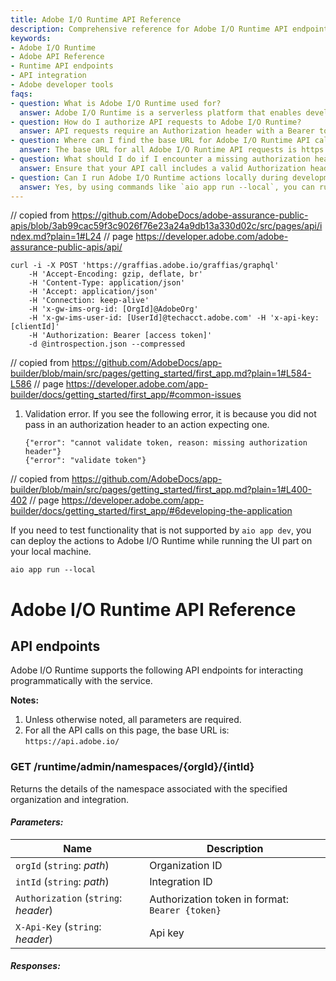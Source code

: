 ```yaml
---
title: Adobe I/O Runtime API Reference
description: Comprehensive reference for Adobe I/O Runtime API endpoints, parameters, and usage to help developers integrate and automate Adobe services effectively.
keywords:
- Adobe I/O Runtime
- Adobe API Reference
- Runtime API endpoints
- API integration
- Adobe developer tools
faqs:
- question: What is Adobe I/O Runtime used for?
  answer: Adobe I/O Runtime is a serverless platform that enables developers to create, deploy, and manage cloud functions to extend Adobe applications and integrate with other services.
- question: How do I authorize API requests to Adobe I/O Runtime?
  answer: API requests require an Authorization header with a Bearer token along with your API key specified in the X-Api-Key header for secure access.
- question: Where can I find the base URL for Adobe I/O Runtime API calls?
  answer: The base URL for all Adobe I/O Runtime API requests is https://api.adobe.io/.
- question: What should I do if I encounter a missing authorization header error?
  answer: Ensure that your API call includes a valid Authorization header with a Bearer token to avoid validation errors.
- question: Can I run Adobe I/O Runtime actions locally during development?
  answer: Yes, by using commands like `aio app run --local`, you can run the UI locally while deploying the backend actions to Adobe I/O Runtime for testing unsupported functionality.
---
```

// copied from https://github.com/AdobeDocs/adobe-assurance-public-apis/blob/3ab99cac59f3c9026f76e23a24a9db13a330d02c/src/pages/api/index.md?plain=1#L24
// page https://developer.adobe.com/adobe-assurance-public-apis/api/

```console-data-line="1-2,6,"-data-line-offset="2"
curl -i -X POST 'https://graffias.adobe.io/graffias/graphql' 
    -H 'Accept-Encoding: gzip, deflate, br' 
    -H 'Content-Type: application/json' 
    -H 'Accept: application/json' 
    -H 'Connection: keep-alive' 
    -H 'x-gw-ims-org-id: [OrgId]@AdobeOrg' 
    -H 'x-gw-ims-user-id: [UserId]@techacct.adobe.com' -H 'x-api-key: [clientId]'
    -H 'Authorization: Bearer [access token]' 
    -d @introspection.json --compressed
```

// copied from https://github.com/AdobeDocs/app-builder/blob/main/src/pages/getting_started/first_app.md?plain=1#L584-L586
// page https://developer.adobe.com/app-builder/docs/getting_started/first_app/#common-issues

1. Validation error. If you see the following error, it is because you did not pass in an authorization header to an action expecting one.

    ```bash-data-line="2"-data-line-offset="1"
    {"error": "cannot validate token, reason: missing authorization header"}
    {"error": "validate token"}
    ```

// copied from https://github.com/AdobeDocs/app-builder/blob/main/src/pages/getting_started/first_app.md?plain=1#L400-402
// page https://developer.adobe.com/app-builder/docs/getting_started/first_app/#6developing-the-application

If you need to test functionality that is not supported by `aio app dev`, you can deploy the actions to Adobe I/O Runtime while running the UI part on your local machine.

```bash-disableLineNumbers
aio app run --local
```

# Adobe I/O Runtime API Reference

## API endpoints

Adobe I/O Runtime supports the following API endpoints for interacting programmatically with the service.

**Notes:**

1. Unless otherwise noted, all parameters are required. 
2. For all the API calls on this page, the base URL is:  
   `https://api.adobe.io/`

### GET /runtime/admin/namespaces/{orgId}/{intId}

Returns the details of the namespace associated with the specified organization and integration.

#### _Parameters:_

| Name                                 | Description                                     |
| ------------------------------------ | ----------------------------------------------- |
| `orgId` (`string`: _path_)           | Organization ID                                 |
| `intId` (`string`: _path_)           | Integration ID                                  |
| `Authorization` (`string`: _header_) | Authorization token in format: `Bearer {token}` |
| `X-Api-Key` (`string`: _header_)     | Api key                                         |

#### _Responses:_

